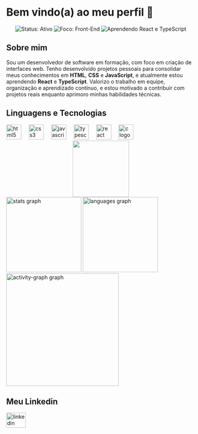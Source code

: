 <h1 align="left">Bem vindo(a) ao meu perfil 👋</h1>

<p align="center">
  <img src="https://img.shields.io/badge/Status-Ativo-brightgreen?style=for-the-badge" alt="Status: Ativo" />
  <img src="https://img.shields.io/badge/Focus-Front--End-blue?style=for-the-badge" alt="Foco: Front-End" />
  <img src="https://img.shields.io/badge/Learning-React%20%26%20TypeScript-3178C6?style=for-the-badge" alt="Aprendendo React e TypeScript" />
</p>

<h2 align="left">Sobre mim</h2>
<p align="left">Sou um desenvolvedor de software em formação, com foco em criação de interfaces web.  
Tenho desenvolvido projetos pessoais para consolidar meus conhecimentos em <strong>HTML</strong>, <strong>CSS</strong> e <strong>JavaScript</strong>, e atualmente estou aprendendo <strong>React</strong> e <strong>TypeScript</strong>.  
Valorizo o trabalho em equipe, organização e aprendizado contínuo, e estou motivado a contribuir com projetos reais enquanto aprimoro minhas habilidades técnicas.
</p></p>

<h2 align="left">Linguagens e Tecnologias</h2>
<div align="left">
  <img src="https://cdn.jsdelivr.net/gh/devicons/devicon/icons/html5/html5-original.svg" height="40" alt="html5 logo"  />
  <img width="12" />
  <img src="https://cdn.jsdelivr.net/gh/devicons/devicon/icons/css3/css3-original.svg" height="40" alt="css3 logo"  />
  <img width="12" />
  <img src="https://cdn.jsdelivr.net/gh/devicons/devicon/icons/javascript/javascript-original.svg" height="40" alt="javascript logo"  />
  <img width="12" />
  <img src="https://upload.wikimedia.org/wikipedia/commons/4/4c/Typescript_logo_2020.svg" height="40" alt="typescript logo" />
  <img width="12" />
  <img src="https://cdn.jsdelivr.net/gh/devicons/devicon/icons/react/react-original.svg" height="40" alt="react logo" />
  <img width="12" />
  <img src="https://cdn.jsdelivr.net/gh/devicons/devicon/icons/c/c-original.svg" height="40" alt="c logo" />
  <img width="12" />
</div>

<div align="center">
  <img height="150" src="https://upload.wikimedia.org/wikipedia/commons/2/20/Matrix_Digital_rain_banner.gif"  />
</div>

<div align="left">
  <img src="https://github-readme-stats.vercel.app/api?username=MikaelCM&hide_title=false&hide_rank=true&show_icons=true&include_all_commits=true&count_private=true&disable_animations=false&theme=blue-green&locale=en&hide_border=false&order=1" height="200" alt="stats graph"  />
  
  <img src="https://github-readme-stats.vercel.app/api/top-langs?username=MikaelCM&locale=en&hide_title=false&layout=compact&card_width=577&langs_count=5&theme=blue-green&hide_border=false&order=2" height="200" alt="languages graph"  />
  
  <img src="https://github-readme-activity-graph.vercel.app/graph?username=MikaelCM&radius=16&theme=chartreuse-dark&area=true&order=5" height="300" alt="activity-graph graph"  />
</div>

<h2 align="left">Meu Linkedin</h2>

<div align="left">
  <a href="https://www.linkedin.com/in/mikael-carvalho-mendes/" target="_blank" rel="external">
    <img src="https://raw.githubusercontent.com/maurodesouza/profile-readme-generator/master/src/assets/icons/social/linkedin/default.svg" width="52" height="40" alt="linkedin logo"/>
  </a>
